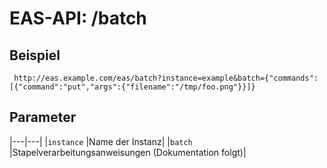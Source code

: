 #  EAS-API: /batch

##  Beispiel

~~~
 http://eas.example.com/eas/batch?instance=example&batch={"commands":[{"command":"put","args":{"filename":"/tmp/foo.png"}}]}
~~~


##  Parameter


|---|---|
|`instance`          |Name der Instanz|
|`batch`             |Stapelverarbeitungsanweisungen (Dokumentation folgt)|


